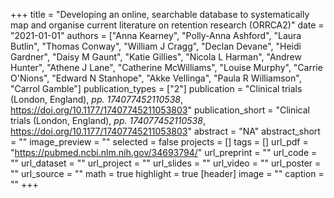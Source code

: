 +++
title = "Developing an online, searchable database to systematically map and organise current literature on retention research (ORRCA2)"
date = "2021-01-01"
authors = ["Anna Kearney", "Polly-Anna Ashford", "Laura Butlin", "Thomas Conway", "William J Cragg", "Declan Devane", "Heidi Gardner", "Daisy M Gaunt", "Katie Gillies", "Nicola L Harman", "Andrew Hunter", "Athene J Lane", "Catherine McWilliams", "Louise Murphy", "Carrie O'Nions", "Edward N Stanhope", "Akke Vellinga", "Paula R Williamson", "Carrol Gamble"]
publication_types = ["2"]
publication = "Clinical trials (London, England), _pp. 174077452110538_, https://doi.org/10.1177/17407745211053803"
publication_short = "Clinical trials (London, England), _pp. 174077452110538_, https://doi.org/10.1177/17407745211053803"
abstract = "NA"
abstract_short = ""
image_preview = ""
selected = false
projects = []
tags = []
url_pdf = "https://pubmed.ncbi.nlm.nih.gov/34693794/"
url_preprint = ""
url_code = ""
url_dataset = ""
url_project = ""
url_slides = ""
url_video = ""
url_poster = ""
url_source = ""
math = true
highlight = true
[header]
image = ""
caption = ""
+++
